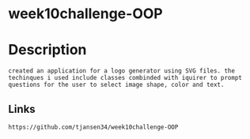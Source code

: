# week10challenge-OOP

# Description
    created an application for a logo generator using SVG files. the techinques i used include classes combinded with iquirer to prompt questions for the user to select image shape, color and text.

## Links
    https://github.com/tjansen34/week10challenge-OOP 
